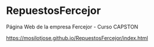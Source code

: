 # RepuestosFercejor
Página Web de la empresa Fercejor - Curso CAPSTON

https://mosilotjose.github.io/RepuestosFercejor/index.html
